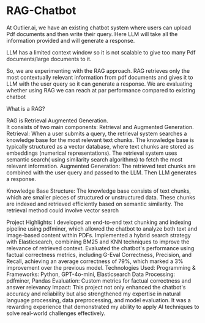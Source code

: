 # RAG-Chatbot

At Outlier.ai, we have an existing chatbot system where users can upload Pdf documents and then write their query. Here LLM will take all the information provided and will generate a response. 

LLM has a limited context window so it is not scalable to give too many Pdf documents/large documents to it.

So, we are experimenting with the RAG approach. RAG retrieves only the most contextually relevant information from pdf documents and gives it to LLM with the user query so it can  generate a response. We are evaluating whether using RAG we can reach at par performance compared to existing chatbot


What is a RAG?

RAG is Retrieval Augmented Generation.                                                                              
It consists of two main components: Retrieval and Augmented Generation.
Retrieval:
When a user submits a query, the retrieval system searches a knowledge base for the most relevant text chunks.
The knowledge base is typically structured as a vector database, where text chunks are stored as embeddings (numerical representations).
The retrieval system uses semantic search( using similarity search algorithms) to fetch the most relevant information.
Augmented Generation:
The retrieved text chunks are combined with the user query and passed to the LLM.
Then LLM generates a response.



Knowledge Base Structure:
The knowledge base consists of text chunks, which are smaller pieces of structured or unstructured data.
These chunks are indexed and retrieved efficiently based on semantic similarity.
The retrieval method could involve vector search



Project Highlights:
I developed an end-to-end text chunking and indexing pipeline using pdfminer, which allowed the chatbot to analyze both text and image-based content within PDFs.
Implemented a hybrid search strategy with Elasticsearch, combining BM25 and KNN techniques to improve the relevance of retrieved context.
Evaluated the chatbot's performance using factual correctness metrics, including G-Eval Correctness, Precision, and Recall, achieving an average correctness of 79%, which marked a 3% improvement over the previous model.
Technologies Used:
Programming & Frameworks: Python, GPT-4o-mini, Elasticsearch
Data Processing: pdfminer, Pandas
Evaluation: Custom metrics for factual correctness and answer relevancy
Impact:
This project not only enhanced the chatbot's accuracy and reliability but also strengthened my expertise in natural language processing, data preprocessing, and model evaluation. It was a rewarding experience that demonstrated my ability to apply AI techniques to solve real-world challenges effectively.
